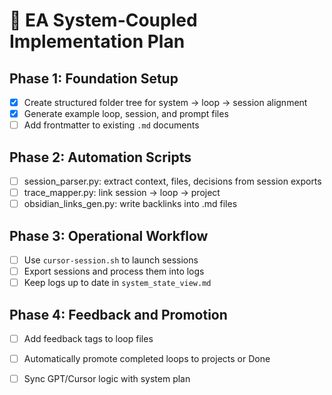 # 🚧 EA System-Coupled Implementation Plan

## Phase 1: Foundation Setup
- [x] Create structured folder tree for system → loop → session alignment
- [x] Generate example loop, session, and prompt files
- [ ] Add frontmatter to existing `.md` documents

## Phase 2: Automation Scripts
- [ ] session_parser.py: extract context, files, decisions from session exports
- [ ] trace_mapper.py: link session → loop → project
- [ ] obsidian_links_gen.py: write backlinks into .md files

## Phase 3: Operational Workflow
- [ ] Use `cursor-session.sh` to launch sessions
- [ ] Export sessions and process them into logs
- [ ] Keep logs up to date in `system_state_view.md`

## Phase 4: Feedback and Promotion
- [ ] Add feedback tags to loop files
- [ ] Automatically promote completed loops to projects or Done
- [ ] Sync GPT/Cursor logic with system plan

